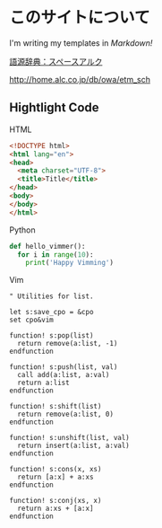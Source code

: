 このサイトについて
==================

I'm writing my templates in *Markdown!*

[語源辞典：スペースアルク](http://home.alc.co.jp/db/owa/etm_sch)


http://home.alc.co.jp/db/owa/etm_sch

Hightlight Code
---------------

HTML

```html
<!DOCTYPE html>
<html lang="en">
<head>
  <meta charset="UTF-8">
  <title>Title</title>
</head>
<body>
</body>
</html>
```

Python

```python
def hello_vimmer():
  for i in range(10):
    print('Happy Vimming')
```

Vim

```vim
" Utilities for list.

let s:save_cpo = &cpo
set cpo&vim

function! s:pop(list)
  return remove(a:list, -1)
endfunction

function! s:push(list, val)
  call add(a:list, a:val)
  return a:list
endfunction

function! s:shift(list)
  return remove(a:list, 0)
endfunction

function! s:unshift(list, val)
  return insert(a:list, a:val)
endfunction

function! s:cons(x, xs)
  return [a:x] + a:xs
endfunction

function! s:conj(xs, x)
  return a:xs + [a:x]
endfunction
```
